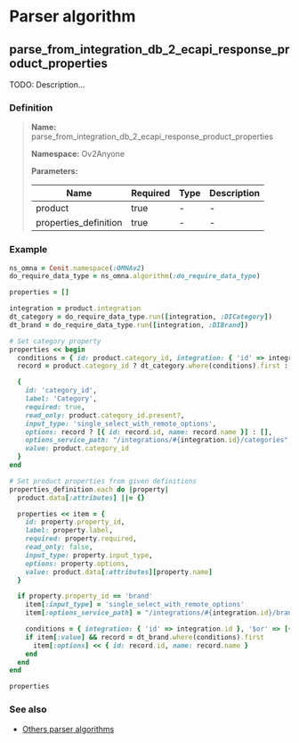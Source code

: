 # Parser algorithm
 
## parse_from_integration_db_2_ecapi_response_product_properties

TODO: Description...
    
### Definition

> **Name:** parse_from_integration_db_2_ecapi_response_product_properties
> 
> **Namespace:** Ov2Anyone
>
> **Parameters:**
> 
> | Name | Required | Type | Description |
> | ---- | -------- | ---- | ----------- |
> | product | true | - | - |
> | properties_definition | true | - | - |

### Example
```ruby
ns_omna = Cenit.namespace(:OMNAv2)
do_require_data_type = ns_omna.algorithm(:do_require_data_type)

properties = []

integration = product.integration
dt_category = do_require_data_type.run([integration, :DICategory])
dt_brand = do_require_data_type.run([integration, :DIBrand])

# Set category property
properties << begin
  conditions = { id: product.category_id, integration: { 'id' => integration.id } }
  record = product.category_id ? dt_category.where(conditions).first : nil

  {
    id: 'category_id',
    label: 'Category',
    required: true,
    read_only: product.category_id.present?,
    input_type: 'single_select_with_remote_options',
    options: record ? [{ id: record.id, name: record.name }] : [],
    options_service_path: "/integrations/#{integration.id}/categories",
    value: product.category_id
  }
end

# Set product properties from given definitions
properties_definition.each do |property|
  product.data[:attributes] ||= {}

  properties << item = {
    id: property.property_id,
    label: property.label,
    required: property.required,
    read_only: false,
    input_type: property.input_type,
    options: property.options,
    value: product.data[:attributes][property.name]
  }

  if property.property_id == 'brand'
    item[:input_type] = 'single_select_with_remote_options'
    item[:options_service_path] = "/integrations/#{integration.id}/brands"

    conditions = { integration: { 'id' => integration.id }, '$or' => [{ name: item[:value] }, { id: item[:value] }] }
    if item[:value] && record = dt_brand.where(conditions).first
      item[:options] << { id: record.id, name: record.name }
    end
  end
end

properties
```

### See also
* [Others parser algorithms](overview?id=parse_from_integration_db_2_ecapi_response_product_properties)